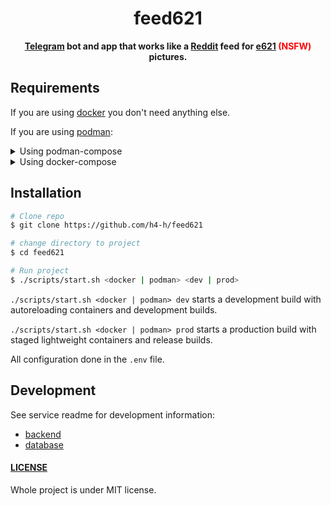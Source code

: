 <div align="center">
  <h1>feed621</h1>
  <p>
    <strong><a href="https://telegram.org">Telegram</a> bot and app that works like a <a href="https://reddit.com">Reddit</a> feed for <a href="https://e621.net">e621</a> <span style="color: red">(NSFW)</span> pictures.</strong>
  </p>
</div>

## Requirements

If you are using [docker](https://docker.com) you don't need anything else.

If you are using [podman](https://podman.io):

<details>
  <summary>Using podman-compose</summary>

  To be honest i don't think you will need anything else but [podman-compose](https://github.com/containers/podman-compose).
</details>

<details>
  <summary>Using docker-compose</summary>

  Install:

  1. [podman-docker](https://github.com/containers/podman)
  2. [docker-compose](https://github.com/docker/compose)

  AND setup a socket for podman on `unix:///run/user/1000/podman/podman.sock`:

  Script: `$ ./scripts/podman_socket.sh`

  Systemd: `$ sudo systemctl start podman.socket` (comes with `podman-docker`)
  
  Dinit: `$ sudo dinitctl start podman.socket`

  <details>
    <summary>Dinit <code>podman.socket</code> service</summary>

    ```
    type = process
    command = /usr/bin/podman system service -t 0
    logfile = /var/log/podman-api-socket.log
    ```

  </details>
</details>

## Installation

```bash
# Clone repo
$ git clone https://github.com/h4-h/feed621

# change directory to project
$ cd feed621

# Run project
$ ./scripts/start.sh <docker | podman> <dev | prod>
```

`./scripts/start.sh <docker | podman> dev` starts a development build with autoreloading containers and development builds.

`./scripts/start.sh <docker | podman> prod` starts a production build with staged lightweight containers and release builds.

All configuration done in the `.env` file.

## Development

See service readme for development information:

- [backend](./services/backend/README.md)
- [database](./services/database/README.md)

#### [LICENSE](./LICENSE)

Whole project is under MIT license.
